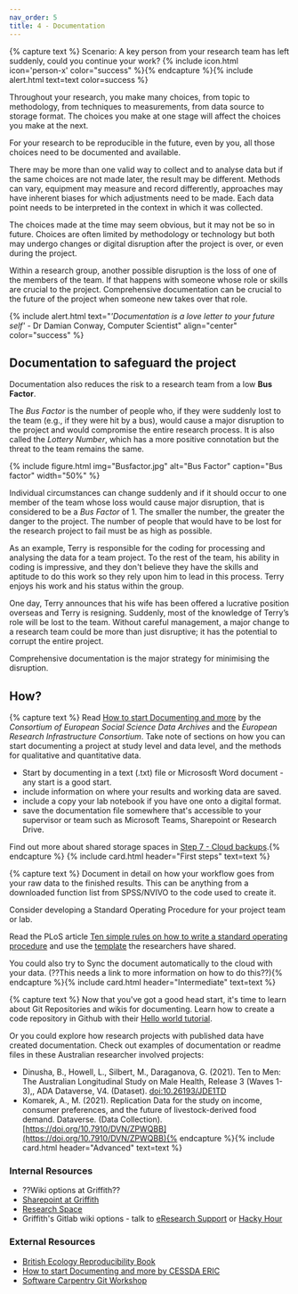 ```yaml
---
nav_order: 5
title: 4 - Documentation
---
```

{% capture text %}
Scenario: A key person from your research team has left suddenly, could you continue your work? {% include icon.html icon='person-x' color="success" %}{% endcapture %}{% include alert.html text=text color=success %}

Throughout your research, you make many choices, from topic to methodology, from techniques to measurements, from data source to storage format. The choices you make at one stage will affect the choices you make at the next.  

For your research to be reproducible in the future, even by you, all those choices need to be documented and available. 

There may be more than one valid way to collect and to analyse data but if the same choices are not made later, the result may be different. Methods can vary, equipment may measure and record differently, approaches may have inherent biases for which adjustments need to be made. Each data point needs to be interpreted in the context in which it was collected. 

The choices made at the time may seem obvious, but it may not be so in future. Choices are often limited by methodology or technology but both may undergo changes or digital disruption after the project is over, or even during the project.  

Within a research group, another possible disruption is the loss of one of the members of the team. If that happens with someone whose role or skills are crucial to the project. Comprehensive documentation can be crucial to the future of the project when someone new takes over that role. 

{% include alert.html text="*'Documentation is a love letter to your future self'* - Dr Damian Conway, Computer Scientist" align="center" color="success" %}

## Documentation to safeguard the project

Documentation also reduces the risk to a research team from a low **Bus Factor**. 

The *Bus Factor* is the number of people who, if they were suddenly lost to the team (e.g., if they were hit by a bus), would cause a major disruption to the project and would compromise the entire research process. It is also called the *Lottery Number*, which has a more positive connotation but the threat to the team remains the same. 

{% include figure.html img="Busfactor.jpg" alt="Bus Factor" caption="Bus factor" width="50%" %}

Individual circumstances can change suddenly and if it should occur to one member of the team whose loss would cause major disruption, that is considered to be a *Bus Factor* of 1. The smaller the number, the greater the danger to the project. The number of people that would have to be lost for the research project to fail must be as high as possible. 

As an example, Terry is responsible for the coding for processing and analysing the data for a team project. To the rest of the team, his ability in coding is impressive, and they don't believe they have the skills and aptitude to do this work so they rely upon him to lead in this process. Terry enjoys his work and his status within the group. 

One day, Terry announces that his wife has been offered a lucrative position overseas and Terry is resigning. Suddenly, most of the knowledge of Terry’s role will be lost to the team.  Without careful management, a major change to a research team could be more than just disruptive; it has the potential to corrupt the entire project. 

Comprehensive documentation is the major strategy for minimising the disruption. 

## How?
{% capture text %}
Read [How to start Documenting and more](https://www.cessda.eu/Training/Training-Resources/Library/Data-Management-Expert-Guide/2.-Organise-Document/Documentation-and-metadata) by the *Consortium of European Social Science Data Archives* and the *European Research Infrastructure Consortium*. Take note of sections on how you can start documenting a project at study level and data level, and the methods for qualitative and quantitative data. 
 
* Start by documenting in a text (.txt) file or Micrososft Word document - any start is a good start. 
* include information on where your results and working data are saved. 
* include a copy your lab notebook if you have one onto a digital format.  
* save the documentation file somewhere that's accessible to your supervisor or team such as Microsoft Teams, Sharepoint or Research Drive.  

Find out more about shared storage spaces in [Step 7 - Cloud backups](https://gulibrarysandbox.github.io/ten-repo/content/07-cloud.html).{% endcapture %}
{% include card.html header="First steps" text=text %}

{% capture text %}
Document in detail on how your workflow goes from your raw data to the finished results. This can be anything from a downloaded function list from SPSS/NVIVO to the code used to create it. 

Consider developing a Standard Operating Procedure for your project team or lab.   

Read the PLoS article [Ten simple rules on how to write a standard operating procedure](https://doi.org/10.1371/journal.pcbi.1008095) and use the [template](https://zenodo.org/record/3678317#.Y2suUORByUk) the researchers have shared.

You could also try to Sync the document automatically to the cloud with your data. (??This needs a link to more information on how to do this??){% endcapture %}{% include card.html header="Intermediate" text=text %}

{% capture text %}
Now that you've got a good head start, it's time to learn about Git Repositories and wikis for documenting. 
Learn how to create a code repository in Github with their [Hello world tutorial](https://docs.github.com/en/get-started/quickstart/hello-world).

Or you could explore how research projects with published data have created documentation.
Check out examples of documentation or readme files in these Australian researcher involved projects:
* Dinusha, B., Howell, L., Silbert, M., Daraganova, G. (2021). Ten to Men: The Australian Longitudinal Study on Male Health, Release 3 (Waves 1-3),, ADA Dataverse, V4. (Dataset). [doi:10.26193/JDE1TD](doi:10.26193/JDE1TD)
* Komarek, A., M. (2021). Replication Data for the study on income, consumer preferences, and the future of livestock-derived food demand. Dataverse. (Data Collection). [https://doi.org/10.7910/DVN/ZPWQBB](https://doi.org/10.7910/DVN/ZPWQBB){% endcapture %}{% include card.html header="Advanced" text=text %}


### Internal Resources
* ??Wiki options at Griffith??
* [Sharepoint at Griffith](https://griffitheduau.sharepoint.com/sites/Productivity-Content/SitePages/SharePoint-Online.aspx)
* [Research Space](https://research-storage.griffith.edu.au/)
* Griffith's Gitlab wiki options - talk to [eResearch Support](https://www.griffith.edu.au/eresearch-services) or [Hacky Hour](https://www.griffith.edu.au/eresearch-services/hacky-hour)

### External Resources
* [British Ecology Reproducibility Book](https://www.britishecologicalsociety.org/wp-content/uploads/2017/12/guide-to-reproducible-code.pdf)
* [How to start Documenting and more by CESSDA ERIC](https://www.cessda.eu/Training/Training-Resources/Library/Data-Management-Expert-Guide/2.-Organise-Document/Documentation-and-metadata)
* [Software Carpentry Git Workshop](https://swcarpentry.github.io/git-novice/)

